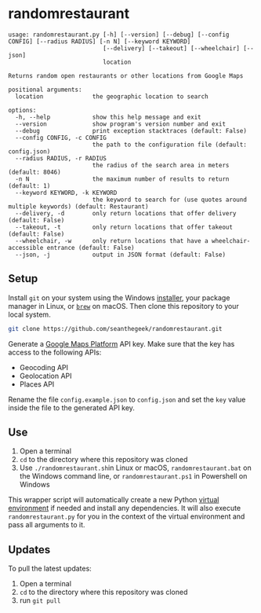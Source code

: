 # randomrestaurant

```text
usage: randomrestaurant.py [-h] [--version] [--debug] [--config CONFIG] [--radius RADIUS] [-n N] [--keyword KEYWORD]
                           [--delivery] [--takeout] [--wheelchair] [--json]
                           location

Returns random open restaurants or other locations from Google Maps

positional arguments:
  location              the geographic location to search

options:
  -h, --help            show this help message and exit
  --version             show program's version number and exit
  --debug               print exception stacktraces (default: False)
  --config CONFIG, -c CONFIG
                        the path to the configuration file (default: config.json)
  --radius RADIUS, -r RADIUS
                        the radius of the search area in meters (default: 8046)
  -n N                  the maximum number of results to return (default: 1)
  --keyword KEYWORD, -k KEYWORD
                        the keyword to search for (use quotes around multiple keywords) (default: Restaurant)
  --delivery, -d        only return locations that offer delivery (default: False)
  --takeout, -t         only return locations that offer takeout (default: False)
  --wheelchair, -w      only return locations that have a wheelchair-accessible entrance (default: False)
  --json, -j            output in JSON format (default: False)
```

## Setup

Install `git` on your system using the Windows [installer][git-windows], your
package manager in Linux, or [`brew`][homebrew] on macOS. Then clone this
repository to your local system.

```bash
git clone https://github.com/seanthegeek/randomrestaurant.git
```

Generate a [Google Maps Platform][GMP] API key. Make sure that the key has
access to the following APIs:

- Geocoding API
- Geolocation API
- Places API

Rename the file `config.example.json` to `config.json` and set the `key` value
inside the file to the generated API key.

## Use

1. Open a terminal
2. `cd` to the directory where this repository was cloned
3. Use `./randomrestaurant.sh`in Linux or macOS, `randomrestaurant.bat` on the
   Windows command line, or `randomrestaurant.ps1` in Powershell on Windows

This wrapper script will automatically create a new Python
[virtual environment][venv] if needed and install any dependencies. It
will also execute `randomrestaurant.py` for you in the context of the virtual
environment and pass all arguments to it.

## Updates

To pull the latest updates:

1. Open a terminal
2. `cd` to the directory where this repository was cloned
3. run `git pull`

[git-windows]: https://git-scm.com/download/win
[homebrew]: https://brew.sh/
[GMP]: https://developers.google.com/maps/get-started/
[venv]:  https://docs.python.org/3/library/venv.html
